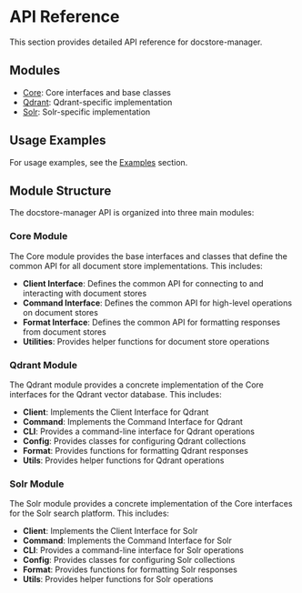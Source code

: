 # API Reference

This section provides detailed API reference for docstore-manager.

## Modules

- [Core](core.md): Core interfaces and base classes
- [Qdrant](qdrant.md): Qdrant-specific implementation
- [Solr](solr.md): Solr-specific implementation

## Usage Examples

For usage examples, see the [Examples](../examples/index.md) section.

## Module Structure

The docstore-manager API is organized into three main modules:

### Core Module

The Core module provides the base interfaces and classes that define the common API for all document store implementations. This includes:

- **Client Interface**: Defines the common API for connecting to and interacting with document stores
- **Command Interface**: Defines the common API for high-level operations on document stores
- **Format Interface**: Defines the common API for formatting responses from document stores
- **Utilities**: Provides helper functions for document store operations

### Qdrant Module

The Qdrant module provides a concrete implementation of the Core interfaces for the Qdrant vector database. This includes:

- **Client**: Implements the Client Interface for Qdrant
- **Command**: Implements the Command Interface for Qdrant
- **CLI**: Provides a command-line interface for Qdrant operations
- **Config**: Provides classes for configuring Qdrant collections
- **Format**: Provides functions for formatting Qdrant responses
- **Utils**: Provides helper functions for Qdrant operations

### Solr Module

The Solr module provides a concrete implementation of the Core interfaces for the Solr search platform. This includes:

- **Client**: Implements the Client Interface for Solr
- **Command**: Implements the Command Interface for Solr
- **CLI**: Provides a command-line interface for Solr operations
- **Config**: Provides classes for configuring Solr collections
- **Format**: Provides functions for formatting Solr responses
- **Utils**: Provides helper functions for Solr operations
